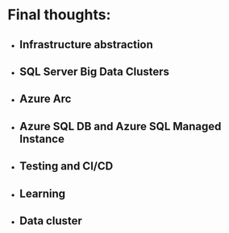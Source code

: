 # Final thoughts: 
- ## Infrastructure abstraction 
- ## SQL Server Big Data Clusters 
- ## Azure Arc
- ## Azure SQL DB and Azure SQL Managed Instance
- ## Testing and CI/CD
- ## Learning 
- ## Data cluster 